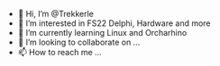 - 👋 Hi, I’m @Trekkerle
- 👀 I’m interested in FS22 Delphi, Hardware and more
- 🌱 I’m currently learning Linux and Orcharhino
- 💞️ I’m looking to collaborate on ...
- 📫 How to reach me ...

<!---
Trekkerle/Trekkerle is a ✨ special ✨ repository because its `README.md` (this file) appears on your GitHub profile.
You can click the Preview link to take a look at your changes.
--->
